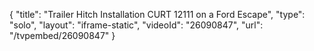 {
    "title": "Trailer Hitch Installation CURT 12111 on a Ford Escape",
    "type": "solo",
    "layout": "iframe-static",
    "videoId": "26090847",
    "url": "\/tvpembed\/26090847"
}
